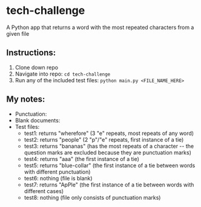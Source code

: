 # tech-challenge
A Python app that returns a word with the most repeated characters from a given file

## Instructions:
1. Clone down repo
2. Navigate into repo: 
``cd tech-challenge``
3. Run any of the included test files: 
``python main.py <FILE_NAME_HERE>``

## My notes:
- Punctuation:
- Blank documents:
- Test files:
  - test1: returns "wherefore" (3 "e" repeats, most repeats of any word)
  - test2: returns "people" (2 "p"/"e" repeats, first instance of a tie)
  - test3: returns "bananas" (has the most repeats of a character -- the question marks are excluded because they are punctuation marks)
  - test4: returns "aaa" (the first instance of a tie)
  - test5: returns "blue-collar" (the first instance of a tie between words with different punctuation)
  - test6: nothing (file is blank) 
  - test7: returns "ApPle" (the first instance of a tie between words with different cases)
  - test8: nothing (file only consists of punctuation marks)
